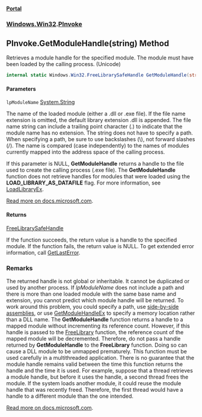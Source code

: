 #### [Portal](index.md 'index')
### [Windows.Win32](Windows.Win32.md 'Windows.Win32').[PInvoke](PInvoke.md 'Windows.Win32.PInvoke')

## PInvoke.GetModuleHandle(string) Method

Retrieves a module handle for the specified module. The module must have been loaded by the calling process. (Unicode)

```csharp
internal static Windows.Win32.FreeLibrarySafeHandle GetModuleHandle(string lpModuleName);
```
#### Parameters

<a name='Windows.Win32.PInvoke.GetModuleHandle(string).lpModuleName'></a>

`lpModuleName` [System.String](https://docs.microsoft.com/en-us/dotnet/api/System.String 'System.String')

  
The name of the loaded module (either a .dll or .exe file). If the file name extension is omitted, the default library extension .dll is appended. The file name string can include a trailing point character (.) to indicate that the module name has no extension. The string does not have to specify a path. When specifying a path, be sure to use backslashes (\\), not forward slashes (/). The name is compared (case independently) to the names of modules currently mapped into the address space of the calling process.  
  
If this parameter is NULL, <b>GetModuleHandle</b> returns a handle to the file used to create the calling process (.exe file). The <b>GetModuleHandle</b> function does not retrieve handles for modules that were loaded using the <b>LOAD_LIBRARY_AS_DATAFILE</b> flag. For more information, see <a href="https://docs.microsoft.com/windows/desktop/api/libloaderapi/nf-libloaderapi-loadlibraryexa">LoadLibraryEx</a>.  
  
[Read more on docs.microsoft.com](https://learn.microsoft.com/windows/win32/api/libloaderapi/nf-libloaderapi-getmodulehandlew#parameters 'https://learn.microsoft.com/windows/win32/api/libloaderapi/nf-libloaderapi-getmodulehandlew#parameters').

#### Returns
[FreeLibrarySafeHandle](FreeLibrarySafeHandle.md 'Windows.Win32.FreeLibrarySafeHandle')  
  
If the function succeeds, the return value is a handle to the specified module. If the function fails, the return value is NULL. To get extended error information, call <a href="https://docs.microsoft.com/windows/desktop/api/errhandlingapi/nf-errhandlingapi-getlasterror">GetLastError</a>.

### Remarks
  
The returned handle is not global or inheritable. It cannot be duplicated or used by another process. If <i>lpModuleName</i> does not include a path and there is more than one loaded module with the same base name and extension, you cannot predict which module handle will be returned. To work around this problem, you could specify a path, use <a href="https://docs.microsoft.com/windows/desktop/Msi/side-by-side-assemblies">side-by-side assemblies</a>, or use <a href="https://docs.microsoft.com/windows/desktop/api/libloaderapi/nf-libloaderapi-getmodulehandleexa">GetModuleHandleEx</a> to specify a memory location rather than a DLL name. The <b>GetModuleHandle</b> function returns a handle to a mapped module without incrementing its reference count. However, if this handle is passed to the <a href="https://docs.microsoft.com/windows/desktop/api/libloaderapi/nf-libloaderapi-freelibrary">FreeLibrary</a> function, the reference count of the mapped module will be decremented. Therefore, do not pass a handle returned by <b>GetModuleHandle</b> to the <b>FreeLibrary</b> function. Doing so can cause a DLL module to be unmapped prematurely. This function must be used carefully in a multithreaded application. There is no guarantee that the module handle remains valid between the time this function returns the handle and the time it is used. For example, suppose that a thread retrieves a module handle, but before it uses the handle, a second thread frees the module. If the system loads another module, it could reuse the module handle that was recently freed. Therefore, the first thread would have a handle to a different module  than the one intended.  
  
[Read more on docs.microsoft.com](https://learn.microsoft.com/windows/win32/api/libloaderapi/nf-libloaderapi-getmodulehandlew# 'https://learn.microsoft.com/windows/win32/api/libloaderapi/nf-libloaderapi-getmodulehandlew#').